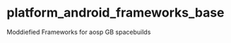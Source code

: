 platform_android_frameworks_base
================================

Moddiefied Frameworks for aosp GB spacebuilds
